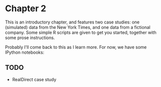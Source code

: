 # Chapter 2 #

This is an introductory chapter, and features two case studies: one (simulated) data from the New York Times, and one data from a fictional company.  Some simple R scripts are given to get you started, together with some prose instructions.

Probably I'll come back to this as I learn more.  For now, we have some IPython notebooks:


## TODO ##

- RealDirect case study